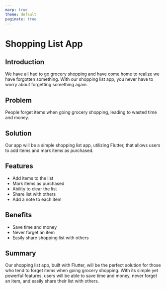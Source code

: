 ```yaml
---
marp: true
theme: default
paginate: true
---
```

# Shopping List App

## Introduction

We have all had to go grocery shopping and have come home to realize we have forgotten something. With our shopping list app, you never have to worry about forgetting something again.

## Problem

People forget items when going grocery shopping, leading to wasted time and money. 

## Solution

Our app will be a simple shopping list app, utilizing Flutter, that allows users to add items and mark items as purchased.

## Features

- Add items to the list
- Mark items as purchased
- Ability to clear the list
- Share list with others
- Add a note to each item

## Benefits

- Save time and money
- Never forget an item
- Easily share shopping list with others

## Summary

Our shopping list app, built with Flutter, will be the perfect solution for those who tend to forget items when going grocery shopping. With its simple yet powerful features, users will be able to save time and money, never forget an item, and easily share their list with others.
  